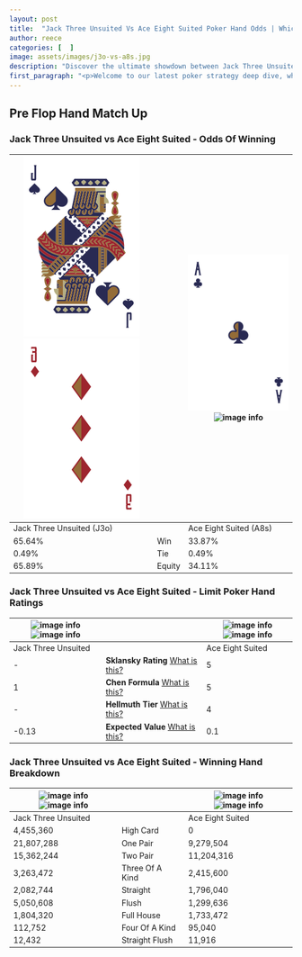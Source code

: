 ```yaml
---
layout: post
title:  "Jack Three Unsuited Vs Ace Eight Suited Poker Hand Odds | Which Is The Better Hand In Poker? A Complete Guide"
author: reece
categories: [  ]
image: assets/images/j3o-vs-a8s.jpg
description: "Discover the ultimate showdown between Jack Three Unsuited and Ace Eight Suited in poker! Uncover the odds, strategies, and scenarios where one hand triumphs over the other. Get ready to up your poker game with this thrilling analysis."
first_paragraph: "<p>Welcome to our latest poker strategy deep dive, where we're pitting two distinct hands against each other in a high-stakes showdown: Jack Three Unsuited vs Ace Eight Suited.</p><p>In the dynamic world of poker, every decision counts, and knowing which hand holds the upper hand is key to your success at the table.</p><p>In this article, we'll dissect these two hands, explore the scenarios where one dominates the other, and equip you with the knowledge to make strategic choices that can tip the odds in your favor.</p><p>Get ready to unravel the intriguing dynamics of these poker hands and elevate your game to new heights.</p>"
---
```




[comment]: # (sp0)

## Pre Flop Hand Match Up

<div class="table hand-ratings" markdown="1"> 



### Jack Three Unsuited vs Ace Eight Suited - Odds Of Winning


    
| ![image info](assets/images/hand1/j.png) ![image info](assets/images/hand1/3o.png) |  | ![image info](assets/images/hand2/a.png) ![image info](assets/images/hand2/8s.png) |
| -------- | -------- | -------- |
| Jack Three Unsuited (J3o) |  | Ace Eight Suited (A8s) |
| 65.64% | Win | 33.87% |
| 0.49% | Tie | 0.49% |
| 65.89% | Equity | 34.11% |




[comment]: # (sp1)



### Jack Three Unsuited vs Ace Eight Suited - Limit Poker Hand Ratings


    
| ![image info](https://www.riverpairs.com/assets/images/hand1/j.png) ![image info](https://www.riverpairs.com/assets/images/hand1/3o.png) |  | ![image info](https://www.riverpairs.com/assets/images/hand2/a.png) ![image info](https://www.riverpairs.com/assets/images/hand2/8s.png) |
| -------- | -------- | -------- |
| Jack Three Unsuited |  | Ace Eight Suited |
| - | **Sklansky Rating** [What is this?](/sklansky-rating-explained) | 5 |
| 1 | **Chen Formula** [What is this?](/chen-formula-explained) | 5 |
| - | **Hellmuth Tier** [What is this?](/Hellmuth-tier-explained) | 4 |
| -0.13 | **Expected Value** [What is this?](/expected-value-explained) | 0.1 |




[comment]: # (sp2)



### Jack Three Unsuited vs Ace Eight Suited - Winning Hand Breakdown


    
| ![image info](https://www.riverpairs.com/assets/images/hand1/j.png) ![image info](https://www.riverpairs.com/assets/images/hand1/3o.png) |  | ![image info](https://www.riverpairs.com/assets/images/hand2/a.png) ![image info](https://www.riverpairs.com/assets/images/hand2/8s.png) |
| -------- | -------- | -------- |
| Jack Three Unsuited |  | Ace Eight Suited |
| 4,455,360 | High Card | 0 |
| 21,807,288 | One Pair | 9,279,504 |
| 15,362,244 | Two Pair | 11,204,316 |
| 3,263,472 | Three Of A Kind | 2,415,600 |
| 2,082,744 | Straight | 1,796,040 |
| 5,050,608 | Flush | 1,299,636 |
| 1,804,320 | Full House | 1,733,472 |
| 112,752 | Four Of A Kind | 95,040 |
| 12,432 | Straight Flush | 11,916 |




[comment]: # (sp3)



</div>

[comment]: # (sp4)



[comment]: # (sp5)

